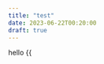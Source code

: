 ```yaml
---
title: "test"
date: 2023-06-22T00:20:00
draft: true
---
```

hello
{{<audio src="audio/my-test.mp3" class="something" >}}


